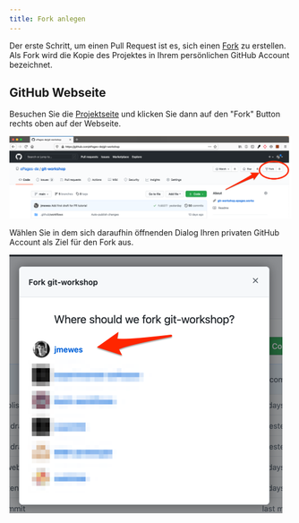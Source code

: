 ```yaml
---
title: Fork anlegen
---
```


Der erste Schritt, um einen Pull Request ist es, sich einen [Fork](https://en.wikipedia.org/wiki/Fork_(software_development)) zu erstellen.
Als Fork wird die Kopie des Projektes in Ihrem persönlichen GitHub Account bezeichnet.

## GitHub Webseite

Besuchen Sie die [Projektseite](https://github.com/ePages-de/git-workshop) und klicken Sie dann auf den "Fork" Button rechts oben auf der Webseite.

![Fork Button](./img/github_fork.png)

Wählen Sie in dem sich daraufhin öffnenden Dialog Ihren privaten GitHub Account als Ziel für den Fork aus.

![Account für Fork](./img/github_fork_target.png)
